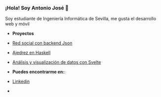### ¡Hola! Soy Antonio José 👋

 Soy estudiante de Ingeniería Informática de Sevilla, me gusta el desarrollo web y móvil
 
- **Proyectos**
- [Red social con backend Json]([https://github.com/almgonlop](https://github.com/AntonioJoseDiaz/galeriafotos))
- [Ajedrez en Haskell]([https://github.com/aliperbol](https://github.com/AntonioJoseDiaz/HaskellChess))
- [Análisis y visualización de datos con Svelte](https://github.com/AntonioJoseDiaz/SOS2021-10)

- **Puedes encontrarme en:**: 
- [Linkedin](https://www.linkedin.com/in/antoniojosediazgonzalez/)
- 
<!--
**AntonioJoseDiaz/AntonioJoseDiaz** is a ✨ _special_ ✨ repository because its `README.md` (this file) appears on your GitHub profile.

Here are some ideas to get you started:

- 🔭 I’m currently working on ...
- 🌱 I’m currently learning ...
- 👯 I’m looking to collaborate on ...
- 🤔 I’m looking for help with ...
- 💬 Ask me about ...
- 📫 How to reach me: ...
- 😄 Pronouns: ...
- ⚡ Fun fact: ...
-->

